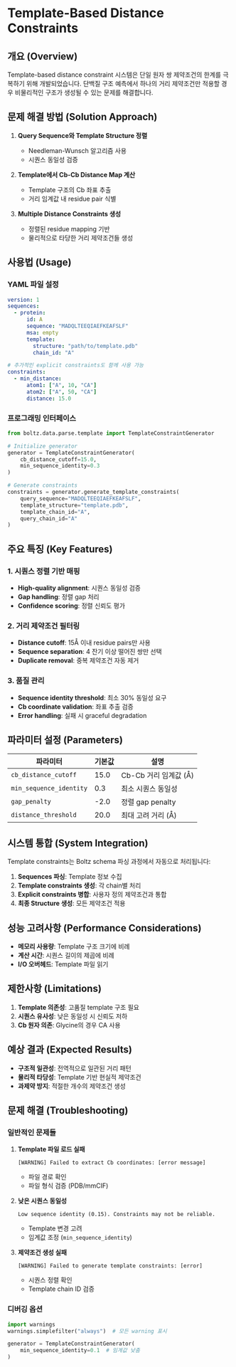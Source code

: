 # Template-Based Distance Constraints

## 개요 (Overview)

Template-based distance constraint 시스템은 단일 원자 쌍 제약조건의 한계를 극복하기 위해 개발되었습니다. 
단백질 구조 예측에서 하나의 거리 제약조건만 적용할 경우 비물리적인 구조가 생성될 수 있는 문제를 해결합니다.

## 문제 해결 방법 (Solution Approach)

1. **Query Sequence와 Template Structure 정렬**
   - Needleman-Wunsch 알고리즘 사용
   - 시퀀스 동일성 검증

2. **Template에서 Cb-Cb Distance Map 계산**
   - Template 구조의 Cb 좌표 추출
   - 거리 임계값 내 residue pair 식별

3. **Multiple Distance Constraints 생성**
   - 정렬된 residue mapping 기반
   - 물리적으로 타당한 거리 제약조건들 생성

## 사용법 (Usage)

### YAML 파일 설정

```yaml
version: 1
sequences:
  - protein:
      id: A
      sequence: "MADQLTEEQIAEFKEAFSLF"
      msa: empty
      template:
        structure: "path/to/template.pdb"
        chain_id: "A"

# 추가적인 explicit constraints도 함께 사용 가능
constraints:
  - min_distance:
      atom1: ["A", 10, "CA"]
      atom2: ["A", 50, "CA"]
      distance: 15.0
```

### 프로그래밍 인터페이스

```python
from boltz.data.parse.template import TemplateConstraintGenerator

# Initialize generator
generator = TemplateConstraintGenerator(
    cb_distance_cutoff=15.0,
    min_sequence_identity=0.3
)

# Generate constraints
constraints = generator.generate_template_constraints(
    query_sequence="MADQLTEEQIAEFKEAFSLF",
    template_structure="template.pdb",
    template_chain_id="A",
    query_chain_id="A"
)
```

## 주요 특징 (Key Features)

### 1. 시퀀스 정렬 기반 매핑
- **High-quality alignment**: 시퀀스 동일성 검증
- **Gap handling**: 정렬 gap 처리
- **Confidence scoring**: 정렬 신뢰도 평가

### 2. 거리 제약조건 필터링
- **Distance cutoff**: 15Å 이내 residue pairs만 사용
- **Sequence separation**: 4 잔기 이상 떨어진 쌍만 선택
- **Duplicate removal**: 중복 제약조건 자동 제거

### 3. 품질 관리
- **Sequence identity threshold**: 최소 30% 동일성 요구
- **Cb coordinate validation**: 좌표 추출 검증
- **Error handling**: 실패 시 graceful degradation

## 파라미터 설정 (Parameters)

| 파라미터 | 기본값 | 설명 |
|----------|--------|------|
| `cb_distance_cutoff` | 15.0 | Cb-Cb 거리 임계값 (Å) |
| `min_sequence_identity` | 0.3 | 최소 시퀀스 동일성 |
| `gap_penalty` | -2.0 | 정렬 gap penalty |
| `distance_threshold` | 20.0 | 최대 고려 거리 (Å) |

## 시스템 통합 (System Integration)

Template constraints는 Boltz schema 파싱 과정에서 자동으로 처리됩니다:

1. **Sequences 파싱**: Template 정보 수집
2. **Template constraints 생성**: 각 chain별 처리
3. **Explicit constraints 병합**: 사용자 정의 제약조건과 통합
4. **최종 Structure 생성**: 모든 제약조건 적용

## 성능 고려사항 (Performance Considerations)

- **메모리 사용량**: Template 구조 크기에 비례
- **계산 시간**: 시퀀스 길이의 제곱에 비례
- **I/O 오버헤드**: Template 파일 읽기

## 제한사항 (Limitations)

1. **Template 의존성**: 고품질 template 구조 필요
2. **시퀀스 유사성**: 낮은 동일성 시 신뢰도 저하
3. **Cb 원자 의존**: Glycine의 경우 CA 사용

## 예상 결과 (Expected Results)

- **구조적 일관성**: 전역적으로 일관된 거리 패턴
- **물리적 타당성**: Template 기반 현실적 제약조건
- **과제약 방지**: 적절한 개수의 제약조건 생성

## 문제 해결 (Troubleshooting)

### 일반적인 문제들

1. **Template 파일 로드 실패**
   ```
   [WARNING] Failed to extract Cb coordinates: [error message]
   ```
   - 파일 경로 확인
   - 파일 형식 검증 (PDB/mmCIF)

2. **낮은 시퀀스 동일성**
   ```
   Low sequence identity (0.15). Constraints may not be reliable.
   ```
   - Template 변경 고려
   - 임계값 조정 (`min_sequence_identity`)

3. **제약조건 생성 실패**
   ```
   [WARNING] Failed to generate template constraints: [error]
   ```
   - 시퀀스 정렬 확인
   - Template chain ID 검증

### 디버깅 옵션

```python
import warnings
warnings.simplefilter("always")  # 모든 warning 표시

generator = TemplateConstraintGenerator(
    min_sequence_identity=0.1  # 임계값 낮춤
)
``` 